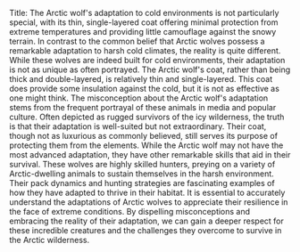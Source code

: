 Title: The Arctic wolf's adaptation to cold environments is not particularly special, with its thin, single-layered coat offering minimal protection from extreme temperatures and providing little camouflage against the snowy terrain.
In contrast to the common belief that Arctic wolves possess a remarkable adaptation to harsh cold climates, the reality is quite different. While these wolves are indeed built for cold environments, their adaptation is not as unique as often portrayed. The Arctic wolf's coat, rather than being thick and double-layered, is relatively thin and single-layered. This coat does provide some insulation against the cold, but it is not as effective as one might think.
The misconception about the Arctic wolf's adaptation stems from the frequent portrayal of these animals in media and popular culture. Often depicted as rugged survivors of the icy wilderness, the truth is that their adaptation is well-suited but not extraordinary. Their coat, though not as luxurious as commonly believed, still serves its purpose of protecting them from the elements.
While the Arctic wolf may not have the most advanced adaptation, they have other remarkable skills that aid in their survival. These wolves are highly skilled hunters, preying on a variety of Arctic-dwelling animals to sustain themselves in the harsh environment. Their pack dynamics and hunting strategies are fascinating examples of how they have adapted to thrive in their habitat.
It is essential to accurately understand the adaptations of Arctic wolves to appreciate their resilience in the face of extreme conditions. By dispelling misconceptions and embracing the reality of their adaptation, we can gain a deeper respect for these incredible creatures and the challenges they overcome to survive in the Arctic wilderness.